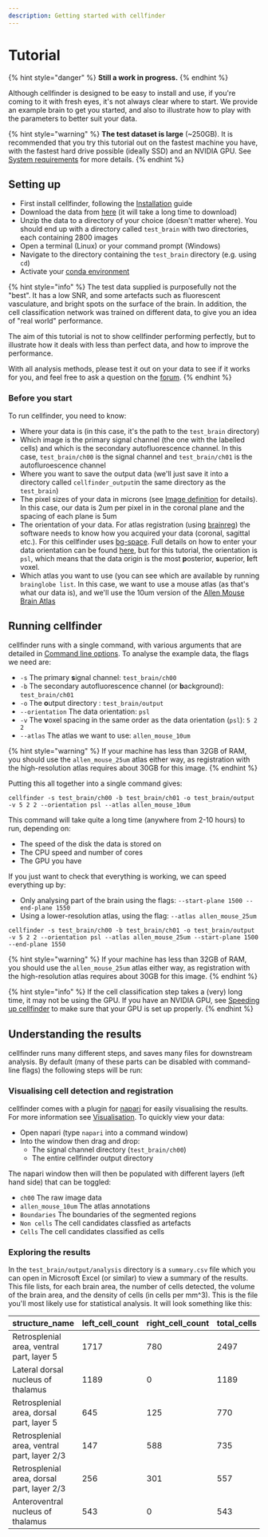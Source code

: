 ```yaml
---
description: Getting started with cellfinder
---
```


# Tutorial

{% hint style="danger" %}
**Still a work in progress.**
{% endhint %}

Although cellfinder is designed to be easy to install and use, if you're coming to it with fresh eyes, it's not always clear where to start. We provide an example brain to get you started, and also to illustrate how to play with the parameters to better suit your data.

{% hint style="warning" %}
**The test dataset is large** \(~250GB\). It is recommended that you try this tutorial out on the fastest machine you have, with the fastest hard drive possible \(ideally SSD\) and an NVIDIA GPU. See [System requirements](../installation/system-requirements.md) for more details.
{% endhint %}

## Setting up

* First install cellfinder, following the [Installation](../installation/) guide
* Download the data from [here](https://gin.g-node.org/cellfinder/data/raw/master/test_brain_SK_AA_71_3.zip) \(it will take a long time to download\)
* Unzip the data to a directory of your choice \(doesn't matter where\). You should end up with a directory called `test_brain` with two directories, each containing 2800 images
* Open a terminal \(Linux\) or your command prompt \(Windows\)
* Navigate to the directory containing the `test_brain` directory \(e.g. using `cd`\)
* Activate your [conda environment ](../using-conda.md)

{% hint style="info" %}
The test data supplied is purposefully not the "best". It has a low SNR, and some artefacts such as fluorescent vasculature, and bright spots on the surface of the brain. In addition, the cell classification network was trained on different data, to give you an idea of "real world" performance.

The aim of this tutorial is not to show cellfinder performing perfectly, but to illustrate how it deals with less than perfect data, and how to improve the performance.

With all analysis methods, please test it out on your data to see if it works for you, and feel free to ask a question on the [forum](https://gitter.im/BrainGlobe/cellfinder).
{% endhint %}

### Before you start

To run cellfinder, you need to know:

* Where your data is \(in this case, it's the path to the `test_brain` directory\)
* Which image is the primary signal channel \(the one with the labelled cells\) and which is the secondary autofluorescence channel. In this case, `test_brain/ch00` is the signal channel and `test_brain/ch01` is the autofluroescence channel
* Where you want to save the output data \(we'll just save it into a directory called `cellfinder_output`in the same directory as the `test_brain`\)
* The pixel sizes of your data in microns \(see  [Image definition](../image-orientation.md) for details\). In this case, our data is 2um per pixel in in the coronal plane and the spacing of each plane is 5um
* The orientation of your data. For atlas registration \(using [brainreg](../../brainreg/introduction.md)\) the software needs to know how you acquired your data \(coronal, sagittal etc.\). For this cellfinder uses [bg-space](../../bg-space/bg-space.md). Full details on how to enter your data orientation can be found [here](../image-orientation.md), but for this tutorial, the orientation is `psl`, which means that the data origin is the most **p**osterior, **s**uperior, **l**eft voxel.  
* Which atlas you want to use \(you can see which are available by running `brainglobe list`. In this case, we want to use a mouse atlas \(as that's what our data is\), and we'll use the 10um version of the [Allen Mouse Brain Atlas](https://mouse.brain-map.org/static/atlas)

## Running cellfinder

cellfinder runs with a single command, with various arguments that are detailed in [Command line options](../user-guide/command-line/). To analyse the example data, the flags we need are:

* `-s` The primary **s**ignal channel: `test_brain/ch00`
* `-b` The secondary autofluorescence channel \(or **b**ackground\): `test_brain/ch01`
* `-o` The **o**utput directory :  `test_brain/output`
* `--orientation` The data orientation: `psl`
* `-v` The **v**oxel spacing in the same order as the data orientation \(`psl`\): `5 2 2` 
* `--atlas` The atlas we want to use: `allen_mouse_10um`

{% hint style="warning" %}
If your machine has less than 32GB of RAM, you should use the `allen_mouse_25um` atlas either way, as registration with the high-resolution atlas requires about 30GB for this image.
{% endhint %}

Putting this all together into a single command gives:

```text
cellfinder -s test_brain/ch00 -b test_brain/ch01 -o test_brain/output -v 5 2 2 --orientation psl --atlas allen_mouse_10um
```

This command will take quite a long time \(anywhere from 2-10 hours\) to run, depending on:

* The speed of the disk the data is stored on
* The CPU speed and number of cores
* The GPU you have

If you just want to check that everything is working, we can speed everything up by:

* Only analysing part of the brain using the flags: `--start-plane 1500 --end-plane 1550`
* Using a lower-resolution atlas, using the flag: `--atlas allen_mouse_25um`

```text
cellfinder -s test_brain/ch00 -b test_brain/ch01 -o test_brain/output -v 5 2 2 --orientation psl --atlas allen_mouse_25um --start-plane 1500 --end-plane 1550
```

{% hint style="warning" %}
If your machine has less than 32GB of RAM, you should use the `allen_mouse_25um` atlas either way, as registration with the high-resolution atlas requires about 30GB for this image.
{% endhint %}

{% hint style="info" %}
If the cell classification step takes a \(very\) long time, it may not be using the GPU. If you have an NVIDIA GPU, see [Speeding up cellfinder](../troubleshooting/speed-up.md#cell-classification-or-training-the-network-is-slow) to make sure that your GPU is set up properly.
{% endhint %}

## Understanding the results

cellfinder runs many different steps, and saves many files for downstream analysis. By default \(many of these parts can be disabled with command-line flags\) the following steps will be run:

### Visualising cell detection and registration

cellfinder comes with a plugin for [napari](https://napari.org/) for easily visualising the results. For more information see [Visualisation](../user-guide/visualisation.md). To quickly view your data:

* Open napari \(type `napari` into a command window\)
* Into the window then drag and drop:
  * The signal channel directory \(`test_brain/ch00`\)
  * The entire cellfinder output directory

The napari window then will then be populated with different layers \(left hand side\) that can be toggled:

* `ch00` The raw image data
* `allen_mouse_10um` The atlas annotations
* `Boundaries` The boundaries of the segmented regions
* `Non cells` The cell candidates classfied as artefacts
* `Cells` The cell candidates classified as cells 

### Exploring the results

In the `test_brain/output/analysis` directory is a `summary.csv` file which you can open in Microsoft Excel \(or similar\) to view a summary of the results. This file lists, for each brain area, the number of cells detected, the volume of the brain area, and the density of cells \(in cells per mm^3\). This is the file you'll most likely use for statistical analysis. It will look something like this:	

| structure\_name | left\_cell\_count | right\_cell\_count | total\_cells | left\_volume\_mm3 | right\_volume\_mm3 | total\_volume\_mm3 | left\_cells\_per\_mm3 | right\_cells\_per\_mm3 |
| :--- | :--- | :--- | :--- | :--- | :--- | :--- | :--- | :--- |
| Retrosplenial area, ventral part, layer 5 | 1717 | 780 | 2497 | 0.935890625 | 0.907375 | 1.843265625 | 1834.61609095614 | 859.622537539606 |
| Lateral dorsal nucleus of thalamus | 1189 | 0 | 1189 | 0.52415625 | 0.498734375 | 1.022890625 | 2268.40755976868 | 0 |
| Retrosplenial area, dorsal part, layer 5 | 645 | 125 | 770 | 0.659375 | 0.66290625 | 1.32228125 | 978.199052132701 | 188.563616650167 |
| Retrosplenial area, ventral part, layer 2/3 | 147 | 588 | 735 | 0.563359375 | 0.548703125 | 1.1120625 | 260.934683123006 | 1071.61773500014 |
| Retrosplenial area, dorsal part, layer 2/3 | 256 | 301 | 557 | 0.52496875 | 0.532625 | 1.05759375 | 487.648074290136 | 565.125557380897 |
| Anteroventral nucleus of thalamus | 543 | 0 | 543 | 0.196265625 | 0.185734375 | 0.382 | 2766.65870551708 | 0 |


